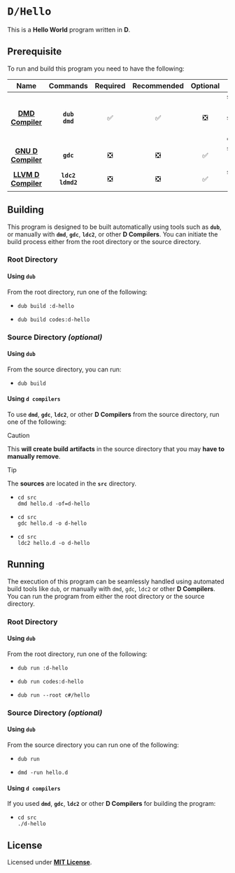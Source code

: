 # `D/Hello`

This is a **Hello World** program written in **D**.

## Prerequisite

To run and build this program you need to have the following:

| Name | Commands | Required | Recommended | Optional | Notes |
|:----:|:--------:|:--------:|:-----------:|:--------:|:-----:|
| [**DMD Compiler**](https://dlang.org/download.html) | **`dub`**<br>**`dmd`** | &#9989; | &#9989; | &#10062; | **`sudo apt install dub`**<br>**`sudo apt install dmd-compiler`** |
| [**GNU D Compiler**](https://gcc.gnu.org) | **`gdc`** | &#10062; | &#10062; | &#9989; | **`sudo apt install gdc`** |
| [**LLVM D Compiler**](https://wiki.dlang.org/LDC) | **`ldc2`**<br>**`ldmd2`** | &#10062; | &#10062; | &#9989; | **`sudo apt install ldc`** |

## Building

This program is designed to be built automatically using tools such as **`dub`**, or manually with **`dmd`**, **`gdc`**, **`ldc2`**, or other **D Compilers**. You can initiate the build process either from the root directory or the source directory.

### Root Directory

#### Using `dub`

From the root directory, run one of the following:

* ```
  dub build :d-hello
  ```
* ```
  dub build codes:d-hello
  ```

### Source Directory _(optional)_

#### Using `dub`

From the source directory, you can run:

* ```
  dub build
  ```

#### Using `d compilers`

To use **`dmd`**, **`gdc`**, **`ldc2`**, or other **D Compilers** from the source directory, run one of the following:

> [!CAUTION]
> This **will create build artifacts** in the source directory that you may **have to manually remove**.

> [!TIP]
> The **sources** are located in the **`src`** directory.

* ```
  cd src
  dmd hello.d -of=d-hello
  ```
* ```
  cd src
  gdc hello.d -o d-hello
  ```
* ```
  cd src
  ldc2 hello.d -o d-hello
  ```

## Running

The execution of this program can be seamlessly handled using automated build tools like `dub`, or manually with `dmd`, `gdc`, `ldc2` or other **D Compilers**. You can run the program from either the root directory or the source directory.

### Root Directory

#### Using `dub`

From the root directory, run one of the following:

* ```
  dub run :d-hello
  ```
* ```
  dub run codes:d-hello
  ```
* ```
  dub run --root c#/hello
  ```

### Source Directory _(optional)_

#### Using `dub`

From the source directory you can run one of the following:

* ```
  dub run
  ```
* ```
  dmd -run hello.d
  ```

#### Using `d compilers`

If you used **`dmd`**, **`gdc`**, **`ldc2`** or other **D Compilers** for building the program:

* ```
  cd src
  ./d-hello
  ```

## License

Licensed under [**MIT License**](LICENSE).
